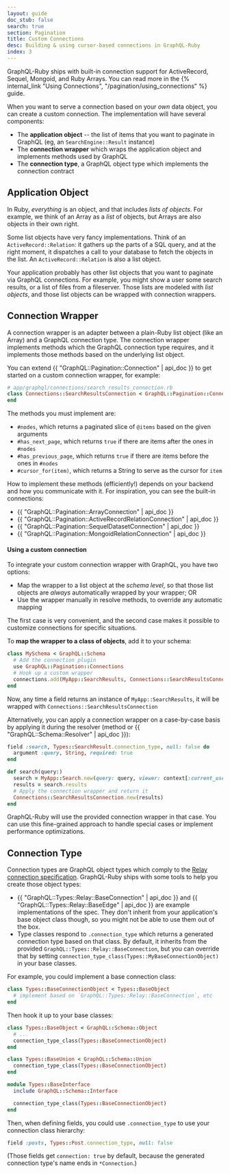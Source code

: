 ```yaml
---
layout: guide
doc_stub: false
search: true
section: Pagination
title: Custom Connections
desc: Building & using cursor-based connections in GraphQL-Ruby
index: 3
---
```


GraphQL-Ruby ships with built-in connection support for ActiveRecord, Sequel, Mongoid, and Ruby Arrays. You can read more in the {% internal_link "Using Connections", "/pagination/using_connections" %} guide.

When you want to serve a connection based on your _own_ data object, you can create a custom connection. The implementation will have several components:

- The __application object__ -- the list of items that you want to paginate in GraphQL (eg, an `SearchEngine::Result` instance)
- The __connection wrapper__ which wraps the application object and implements methods used by GraphQL
- The __connection type__, a GraphQL object type which implements the connection contract

## Application Object

In Ruby, _everything_ is an object, and that includes _lists of objects_. For example, we think of an Array as a _list_ of objects, but Arrays are also objects in their own right.

Some list objects have very fancy implementations. Think of an `ActiveRecord::Relation`: it gathers up the parts of a SQL query, and at the right moment, it dispatches a call to your database to fetch the objects in the list. An `ActiveRecord::Relation` is also a list object.

Your application probably has other list objects that you want to paginate via GraphQL connections. For example, you might show a user some search results, or a list of files from a fileserver. Those lists are modeled with _list objects_, and those list objects can be wrapped with connection wrappers.

## Connection Wrapper

A connection wrapper is an adapter between a plain-Ruby list object (like an Array) and a GraphQL connection type. The connection wrapper implements methods which the GraphQL connection type requires, and it implements those methods based on the underlying list object.

You can extend {{ "GraphQL::Pagination::Connection" | api_doc }} to get started on a custom connection wrapper, for example:

```ruby
# app/graphql/connections/search_results_connection.rb
class Connections::SearchResultsConnection < GraphQL::Pagination::Connection
end
```

The methods you must implement are:

- `#nodes`, which returns a paginated slice of `@items` based on the given arguments
- `#has_next_page`, which returns `true` if there are items after the ones in `#nodes`
- `#has_previous_page`, which returns `true` if there are items before the ones in `#nodes`
- `#cursor_for(item)`, which returns a String to serve as the cursor for `item`

How to implement these methods (efficiently!) depends on your backend and how you communicate with it. For inspiration, you can see the built-in connections:

- {{ "GraphQL::Pagination::ArrayConnection" | api_doc }}
- {{ "GraphQL::Pagination::ActiveRecordRelationConnection" | api_doc }}
- {{ "GraphQL::Pagination::SequelDatasetConnection" | api_doc }}
- {{ "GraphQL::Pagination::MongoidRelationConnection" | api_doc }}

#### Using a custom connection

To integrate your custom connection wrapper with GraphQL, you have two options:

- Map the wrapper to a list object at the _schema level_, so that those list objects are _always_ automatically wrapped by your wrapper; OR
- Use the wrapper manually in resolve methods, to override any automatic mapping

The first case is very convenient, and the second case makes it possible to customize connections for specific situations.

To __map the wrapper to a class of objects__, add it to your schema:

```ruby
class MySchema < GraphQL::Schema
  # Add the connection plugin
  use GraphQL::Pagination::Connections
  # Hook up a custom wrapper
  connections.add(MyApp::SearchResults, Connections::SearchResultsConnection)
end
```

Now, any time a field returns an instance of `MyApp::SearchResults`, it will be wrapped with `Connections::SearchResultsConnection`

Alternatively, you can apply a connection wrapper on a case-by-case basis by applying it during the resolver (method or {{ "GraphQL::Schema::Resolver" | api_doc }}):

```ruby
field :search, Types::SearchResult.connection_type, null: false do
  argument :query, String, required: true
end

def search(query:)
  search = MyApp::Search.new(query: query, viewer: context[:current_user])
  results = search.results
  # Apply the connection wrapper and return it
  Connections::SearchResultsConnection.new(results)
end
```

GraphQL-Ruby will use the provided connection wrapper in that case. You can use this fine-grained approach to handle special cases or implement performance optimizations.

## Connection Type

Connection types are GraphQL object types which comply to the [Relay connection specification](https://relay.dev/graphql/connections.htm). GraphQL-Ruby ships with some tools to help you create those object types:

- {{ "GraphQL::Types::Relay::BaseConnection" | api_doc }} and {{ "GraphQL::Types::Relay::BaseEdge" | api_doc }} are example implementations of the spec. They don't inherit from your application's base object class though, so you might not be able to use them out of the box.
- Type classes respond to `.connection_type` which returns a generated connection type based on that class. By default, it inherits from the provided `GraphQL::Types::Relay::BaseConnection`, but you can override that by setting `connection_type_class(Types::MyBaseConnectionObject)` in your base classes.

For example, you could implement a base connection class:

```ruby
class Types::BaseConnectionObject < Types::BaseObject
  # implement based on `GraphQL::Types::Relay::BaseConnection`, etc
end
```

Then hook it up to your base classes:

```ruby
class Types::BaseObject < GraphQL::Schema::Object
  # ...
  connection_type_class(Types::BaseConnectionObject)
end

class Types::BaseUnion < GraphQL::Schema::Union
  connection_type_class(Types::BaseConnectionObject)
end

module Types::BaseInterface
  include GraphQL::Schema::Interface

  connection_type_class(Types::BaseConnectionObject)
end
```


Then, when defining fields, you could use `.connection_type` to use your connection class hierarchy:

```ruby
field :posts, Types::Post.connection_type, null: false
```

(Those fields get `connection: true` by default, because the generated connection type's name ends in `*Connection`.)
